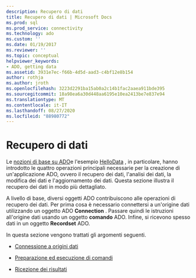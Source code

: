 ```yaml
---
description: Recupero di dati
title: Recupero di dati | Microsoft Docs
ms.prod: sql
ms.prod_service: connectivity
ms.technology: ado
ms.custom: ''
ms.date: 01/19/2017
ms.reviewer: ''
ms.topic: conceptual
helpviewer_keywords:
- ADO, getting data
ms.assetid: 3931e7ec-f66b-4d5d-aad3-c4bf12e8b154
author: rothja
ms.author: jroth
ms.openlocfilehash: 3223d2291ba15ab0a2c14b1fac2aaea911bde395
ms.sourcegitcommit: 18a98ea6a30d448aa6195e10ea2413be7e837e94
ms.translationtype: MT
ms.contentlocale: it-IT
ms.lasthandoff: 08/27/2020
ms.locfileid: "88980772"
---
```

# <a name="getting-data"></a>Recupero di dati
Le [nozioni di base su ADO](./ado-fundamentals.md)e l'esempio [HelloData](./hellodata-a-simple-ado-application.md) , in particolare, hanno introdotto le quattro operazioni principali necessarie per la creazione di un'applicazione ADO, ovvero il recupero dei dati, l'analisi dei dati, la modifica dei dati e l'aggiornamento dei dati. Questa sezione illustra il recupero dei dati in modo più dettagliato.  
  
 A livello di base, diversi oggetti ADO contribuiscono alle operazioni di recupero dei dati. Per prima cosa è necessario connettersi a un'origine dati utilizzando un oggetto ADO **Connection** . Passare quindi le istruzioni all'origine dati usando un oggetto **comando** ADO. Infine, si ricevono spesso dati in un oggetto **Recordset** ADO.  
  
 In questa sezione vengono trattati gli argomenti seguenti.  
  
-   [Connessione a origini dati](./connecting-to-data-sources.md)  
  
-   [Preparazione ed esecuzione di comandi](./preparing-and-executing-commands.md)  
  
-   [Ricezione dei risultati](./receiving-results.md)
